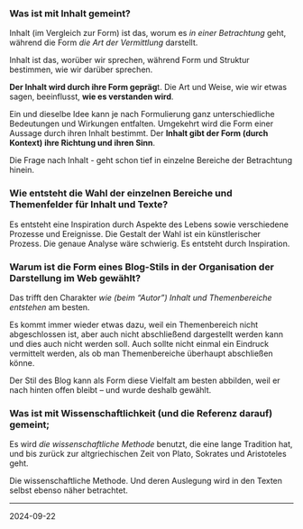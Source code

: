
### Was ist mit Inhalt gemeint?

Inhalt (im Vergleich zur Form) ist das, worum es *in einer Betrachtung* geht, während die Form *die Art der Vermittlung* darstellt.

Inhalt ist das, worüber wir sprechen, während Form und Struktur bestimmen, wie wir darüber sprechen.

**Der Inhalt wird durch ihre Form gepräg**t. Die Art und Weise, wie wir etwas sagen, beeinflusst, **wie es verstanden wird**. 

Ein und dieselbe Idee kann je nach Formulierung ganz unterschiedliche Bedeutungen und Wirkungen entfalten. Umgekehrt wird die Form einer Aussage durch ihren Inhalt bestimmt. Der **Inhalt gibt der Form (durch Kontext) ihre Richtung und ihren Sinn**.

Die Frage nach Inhalt \- geht schon tief in einzelne Bereiche der Betrachtung hinein.

### Wie entsteht die Wahl der einzelnen Bereiche und Themenfelder für Inhalt und Texte?

Es entsteht eine Inspiration durch Aspekte des Lebens sowie verschiedene Prozesse und Ereignisse. Die Gestalt der Wahl ist ein künstlerischer Prozess. Die genaue Analyse wäre schwierig. Es entsteht durch Inspiration.

### Warum ist die Form eines Blog-Stils in der Organisation der Darstellung im Web gewählt?

Das trifft den Charakter *wie (beim “Autor”) Inhalt und Themenbereiche entstehen* am besten.

Es kommt immer wieder etwas dazu, weil ein Themenbereich nicht abgeschlossen ist, aber auch nicht abschließend dargestellt werden kann und dies auch nicht werden soll. Auch sollte nicht einmal ein Eindruck vermittelt werden, als ob man Themenbereiche überhaupt abschließen könne. 

Der Stil des Blog kann als Form diese Vielfalt am besten abbilden, weil er nach hinten offen bleibt – und wurde deshalb gewählt.

### Was ist mit Wissenschaftlichkeit (und die Referenz darauf) gemeint;

Es wird *die wissenschaftliche Methode* benutzt, die eine lange Tradition hat, und bis zurück zur altgriechischen Zeit von Plato, Sokrates und Aristoteles geht. 

Die wissenschaftliche Methode. Und deren Auslegung wird in den Texten selbst ebenso näher betrachtet.

----

2024-09-22

